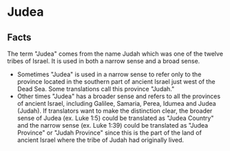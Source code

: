 # Judea

## Facts

The term "Judea" comes from the name Judah which was one of the twelve tribes of Israel. It is used in both a narrow sense and a broad sense.

* Sometimes "Judea" is used in a narrow sense to refer only to the province located in the southern part of ancient Israel just west of the Dead Sea. Some translations call this province "Judah."
* Other times "Judea" has a broader sense and refers to all the provinces of ancient Israel, including Galilee, Samaria, Perea, Idumea and Judea (Judah).
If translators want to make the distinction clear, the broader sense of Judea (ex. Luke 1:5) could be translated as "Judea Country" and the narrow sense (ex. Luke 1:39) could be translated as "Judea Province" or "Judah Province" since this is the part of the land of ancient Israel where the tribe of Judah had originally lived.